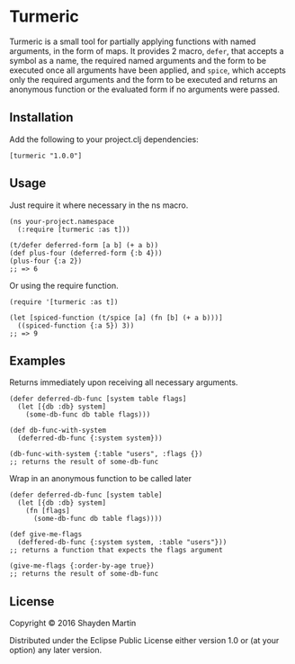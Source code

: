 # Turmeric

Turmeric is a small tool for partially applying functions with named arguments,
in the form of maps. It provides 2 macro, `defer`, that accepts a symbol as a name,
the required named arguments and the form to be executed once all arguments
have been applied, and `spice`, which accepts only the required arguments and the
form to be executed and returns an anonymous function or the evaluated form if no
arguments were passed.

## Installation

Add the following to your project.clj dependencies:
```
[turmeric "1.0.0"]
```

## Usage

Just require it where necessary in the ns macro.
```
(ns your-project.namespace
  (:require [turmeric :as t]))

(t/defer deferred-form [a b] (+ a b))
(def plus-four (deferred-form {:b 4}))
(plus-four {:a 2})
;; => 6
```

Or using the require function.
```
(require '[turmeric :as t])

(let [spiced-function (t/spice [a] (fn [b] (+ a b)))]
  ((spiced-function {:a 5}) 3))
;; => 9
```

## Examples

Returns immediately upon receiving all necessary arguments.
```
(defer deferred-db-func [system table flags]
  (let [{db :db} system]
    (some-db-func db table flags)))

(def db-func-with-system
  (deferred-db-func {:system system}))

(db-func-with-system {:table "users", :flags {})
;; returns the result of some-db-func
```

Wrap in an anonymous function to be called later
```
(defer deferred-db-func [system table]
  (let [{db :db} system]
    (fn [flags]
      (some-db-func db table flags))))

(def give-me-flags
  (deffered-db-func {:system system, :table "users"}))
;; returns a function that expects the flags argument

(give-me-flags {:order-by-age true})
;; returns the result of some-db-func
```

## License

Copyright © 2016 Shayden Martin

Distributed under the Eclipse Public License either version 1.0 or (at
your option) any later version.
